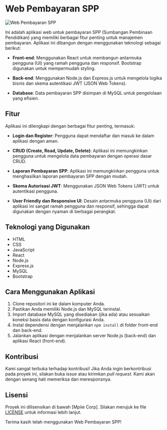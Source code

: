 # Web Pembayaran SPP

![Web Pembayaran SPP](https://iili.io/J27uosn.png)

Ini adalah aplikasi web untuk pembayaran SPP (Sumbangan Pembinaan Pendidikan) yang memiliki berbagai fitur penting untuk manajemen pembayaran. Aplikasi ini dibangun dengan menggunakan teknologi sebagai berikut:

- **Front-end**: Menggunakan React untuk membangun antarmuka pengguna (UI) yang ramah pengguna dan responsif. Bootstrap digunakan untuk mempermudah styling.

- **Back-end**: Menggunakan Node.js dan Express.js untuk mengelola logika bisnis dan skema autentikasi JWT (JSON Web Tokens).

- **Database**: Data pembayaran SPP disimpan di MySQL untuk pengelolaan yang efisien.

## Fitur

Aplikasi ini dilengkapi dengan berbagai fitur penting, termasuk:

- **Login dan Register**: Pengguna dapat mendaftar dan masuk ke dalam aplikasi dengan aman.

- **CRUD (Create, Read, Update, Delete)**: Aplikasi ini memungkinkan pengguna untuk mengelola data pembayaran dengan operasi dasar CRUD.

- **Laporan Pembayaran SPP**: Aplikasi ini memungkinkan pengguna untuk menghasilkan laporan pembayaran SPP dengan mudah.

- **Skema Autorisasi JWT**: Menggunakan JSON Web Tokens (JWT) untuk autentikasi pengguna.

- **User Friendly dan Responsive UI**: Desain antarmuka pengguna (UI) dari aplikasi ini sangat ramah pengguna dan responsif, sehingga dapat digunakan dengan nyaman di berbagai perangkat.

## Teknologi yang Digunakan

- HTML
- CSS
- JavaScript
- React
- Node.js
- Express.js
- MySQL
- Bootstrap

## Cara Menggunakan Aplikasi

1. Clone repositori ini ke dalam komputer Anda.
2. Pastikan Anda memiliki Node.js dan MySQL terinstal.
3. Import database MySQL yang disediakan (jika ada) atau sesuaikan koneksi basis data dengan konfigurasi Anda.
4. Instal dependensi dengan menjalankan `npm install` di folder front-end dan back-end.
5. Jalankan aplikasi dengan menjalankan server Node.js (back-end) dan aplikasi React (front-end).

## Kontribusi

Kami sangat terbuka terhadap kontribusi! Jika Anda ingin berkontribusi pada proyek ini, silakan buka *issue* atau kirimkan *pull request*. Kami akan dengan senang hati memeriksa dan meresponsnya.

## Lisensi

Proyek ini dilisensikan di bawah [Mpiie Corp]. Silakan merujuk ke file [LICENSE](LICENSE) untuk informasi lebih lanjut.

Terima kasih telah menggunakan Web Pembayaran SPP!

